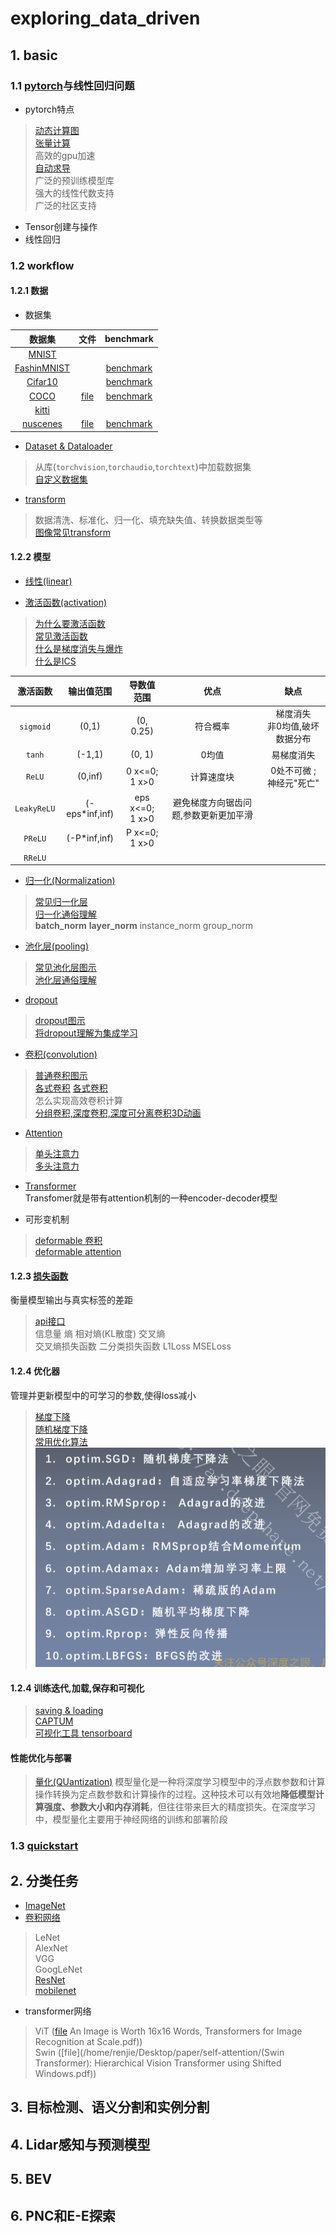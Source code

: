 # exploring_data_driven
## 1. basic
### 1.1 [pytorch](https://yiyan.baidu.com/share/REMpDKUfCt)与线性回归问题
- pytorch特点
> [动态计算图](https://zhuanlan.zhihu.com/p/598760275)<br>
> [张量计算](https://blog.csdn.net/qq_42681787/article/details/129323096) <br>
>高效的gpu加速 <br>
> [自动求导](https://blog.csdn.net/Xixo0628/article/details/112669929?spm=1001.2014.3001.5502) <br> 广泛的预训练模型库 <br> 强大的线性代数支持<br> 广泛的社区支持
- Tensor创建与操作
- 线性回归
### 1.2 workflow
#### 1.2.1 数据
- 数据集

|                            数据集                            |                             文件                             |                          benchmark                           |
| :----------------------------------------------------------: | :----------------------------------------------------------: | :----------------------------------------------------------: |
|          [MNIST](http://yann.lecun.com/exdb/mnist/)          |                                                              |                                                              |
| [FashinMNIST](https://github.com/zalandoresearch/fashion-mnist) |                                                              | [benchmark](https://paperswithcode.com/sota/image-classification-on-fashion-mnist) |
|    [Cifar10](https://www.cs.toronto.edu/~kriz/cifar.html)    |                                                              | [benchmark](https://paperswithcode.com/sota/image-classification-on-cifar-10) |
|         [COCO](https://cocodataset.org/#format-data)         |       [file](/home/renjie/renjie_ws/dataset/COCO2017)        | [benchmark](https://paperswithcode.com/sota/object-detection-on-coco) |
|      [kitti](https://paperswithcode.com/dataset/kitti)       |                                                              |                                                              |
|            [nuscenes](https://www.nuscenes.org/)             | [file](/home/renjie/renjie_ws/dataset/nuscenes/data/v1.0-mini) | [benchmark](https://paperswithcode.com/sota/3d-object-detection-on-nuscenes-camera-only) |

- [Dataset & Dataloader](https://yiyan.baidu.com/share/CBuUUXkDTU)
> 从库(`torchvision`,`torchaudio`,`torchtext`)中加载数据集<br>
> [自定义数据集](https://blog.csdn.net/qianbin3200896/article/details/119832583?spm=1001.2014.3001.5501#t9)<br>

- [transform](https://pytorch.org/tutorials/beginner/basics/transforms_tutorial.html)
> 数据清洗、标准化、归一化、填充缺失值、转换数据类型等<br>
> [图像常见transform](https://pytorch.org/vision/stable/transforms.html)

#### 1.2.2 模型
- [线性(linear)](https://pytorch.org/docs/stable/generated/torch.nn.Linear.html#torch.nn.Linear)

- [激活函数(activation)](https://pytorch.org/docs/stable/nn.html#non-linear-activations-weighted-sum-nonlinearity)
> [为什么要激活函数]( https://yiyan.baidu.com/share/ZCqwR1fAGj )<br>
> [常见激活函数](https://zhuanlan.zhihu.com/p/352668984)<br>
> [什么是梯度消失与爆炸](https://zhuanlan.zhihu.com/p/483651927)<br>
> [什么是ICS](https://yiyan.baidu.com/share/GHpggdsBEy )

|  激活函数   |   输出值范围   |     导数值范围      |                 优点                  |               缺点                |
| :---------: | :------------: | :-----------------: | :-----------------------------------: | :-------------------------------: |
|  `sigmoid`  |     (0,1)      |      (0, 0.25)      |               符合概率                | 梯度消失<br> 非0均值,破坏数据分布 |
|   `tanh`    |     (-1,1)     |       (0, 1)        |                 0均值                 |            易梯度消失             |
|   `ReLU`    |    (0,inf)     |  0 x<=0;<br> 1 x>0  |            计算速度块<br>             |    0处不可微 ;<br>神经元"死亡"    |
| `LeakyReLU` | (-eps*inf,inf) | eps x<=0;<br> 1 x>0 | 避免梯度方向锯齿问题,参数更新更加平滑 |                                   |
|   `PReLU`   |  (-P*inf,inf)  |  P x<=0;<br> 1 x>0  |                                       |                                   |
|   `RReLU`   |                |                     |                                       |                                   |


- [归一化(Normalization)](https://pytorch.org/docs/stable/nn.html#normalization-layers)
> [常见归一化层](https://blog.csdn.net/weixin_43570470/article/details/124043037)<br>
> [归一化通俗理解]( https://yiyan.baidu.com/share/IybijX30zX) <br>
> **batch_norm**  **layer_norm** instance_norm group_norm

- [池化层(pooling)](https://pytorch.org/docs/stable/nn.html#pooling-layers)
> [常见池化层图示](https://zhuanlan.zhihu.com/p/77040467)<br>
> [池化层通俗理解]( https://yiyan.baidu.com/share/9GywU6CZXG)

- [dropout](https://pytorch.org/docs/stable/generated/torch.nn.Dropout.html#torch.nn.Dropout)
> [dropout图示](https://zhuanlan.zhihu.com/p/390990848?utm_id=0)<br>
> [将dropout理解为集成学习]( https://yiyan.baidu.com/share/63qP4PxYQ0 )

- [卷积(convolution)](https://pytorch.org/docs/stable/nn.html#convolution-layers)
> [普通卷积图示](https://blog.csdn.net/m0_47005029/article/details/129270974)<br>
> [各式卷积](https://blog.51cto.com/u_14439393/5945930) [各式卷积](https://blog.csdn.net/m0_62919535/article/details/131317667?spm=1001.2101.3001.6650.3&utm_medium=distribute.pc_relevant.none-task-blog-2%7Edefault%7ECTRLIST%7ERate-3-131317667-blog-129270974.235%5Ev38%5Epc_relevant_anti_t3&depth_1-utm_source=distribute.pc_relevant.none-task-blog-2%7Edefault%7ECTRLIST%7ERate-3-131317667-blog-129270974.235%5Ev38%5Epc_relevant_anti_t3&utm_relevant_index=6)<br>
> 怎么实现高效卷积计算<br>
> [分组卷积,深度卷积,深度可分离卷积3D动画](https://www.bilibili.com/video/BV12h4y1s7RY/?spm_id_from=333.337.search-card.all.click)

- [Attention](https://pytorch.org/docs/stable/generated/torch.nn.MultiheadAttention.html#torch.nn.MultiheadAttention)
> [单头注意力](https://u5rpni.axshare.com/?id=q3erh9&p=self-attention&g=1&sc=3)<br>
> [多头注意力](https://u5rpni.axshare.com/?id=4ak987&p=multi-head-attention&g=1&sc=3)<br>

- [Transformer](https://zhuanlan.zhihu.com/p/114497616)<br>
 Transfomer就是带有attention机制的一种encoder-decoder模型

- 可形变机制
> [deformable 卷积](https://zhuanlan.zhihu.com/p/138020203)<br>
> [deformable attention](https://blog.csdn.net/charles_zhang_/article/details/127934444)


#### 1.2.3 [损失函数](https://zhuanlan.zhihu.com/p/603339901)
衡量模型输出与真实标签的差距
> [api接口](https://pytorch.org/docs/stable/nn.html#loss-functions)<br>
> 信息量 熵 相对熵(KL散度) 交叉熵 <br>
> 交叉熵损失函数 二分类损失函数 L1Loss  MSELoss

#### 1.2.4 优化器
管理并更新模型中的可学习的参数,使得loss减小
> [梯度下降](https://zhuanlan.zhihu.com/p/113714840?ivk_sa=1024320u&utm_id=0)<br>
> [随机梯度下降](https://github.com/MathFoundationRL/Book-Mathmatical-Foundation-of-Reinforcement-Learning/blob/main/3%20-%20Chapter%206%20Stochastic%20Approximation.pdf)<br>
> [常用优化算法](https://zhuanlan.zhihu.com/p/658973246?utm_id=0)<br>
![img.png](res/img.png)

#### 1.2.4 训练迭代,加载,保存和可视化
> [saving & loading](https://pytorch.org/tutorials/beginner/basics/saveloadrun_tutorial.html)<br>
> [CAPTUM](https://pytorch.org/tutorials/recipes/recipes/Captum_Recipe.html)<br>
> [可视化工具 tensorboard](https://pytorch.org/tutorials/recipes/recipes/tensorboard_with_pytorch.html)<br>

#### 性能优化与部署
> [量化(QUantization)](https://pytorch.org/tutorials/recipes/recipes/dynamic_quantization.html) 模型量化是一种将深度学习模型中的浮点数参数和计算操作转换为定点数参数和计算操作的过程。这种技术可以有效地**降低模型计算强度、参数大小和内存消耗**，但往往带来巨大的精度损失。在深度学习中，模型量化主要用于神经网络的训练和部署阶段

### 1.3 [quickstart](https://pytorch.org/tutorials/beginner/basics/quickstart_tutorial.html)

## 2. 分类任务
- [ImageNet](https://paperswithcode.com/sota/image-classification-on-imagenet)
- [卷积网络](https://blog.csdn.net/weixin_45897172/article/details/128330887)
> LeNet <br>
> AlexNet <br>
> VGG <br>
> GoogLeNet <br>
> [ResNet](https://blog.csdn.net/daweq/article/details/127540449) <br>
> [mobilenet](https://blog.csdn.net/ManiacLook/article/details/123230896)

- transformer网络
> ViT ([file](/home/renjie/Desktop/paper/self-attention/\(VIT) An Image is Worth 16x16 Words, Transformers for Image Recognition at Scale.pdf))<br>
> Swin ([file](/home/renjie/Desktop/paper/self-attention/\(Swin Transformer): Hierarchical Vision Transformer using Shifted Windows.pdf))

## 3. 目标检测、语义分割和实例分割

## 4. Lidar感知与预测模型

## 5. BEV

## 6. PNC和E-E探索